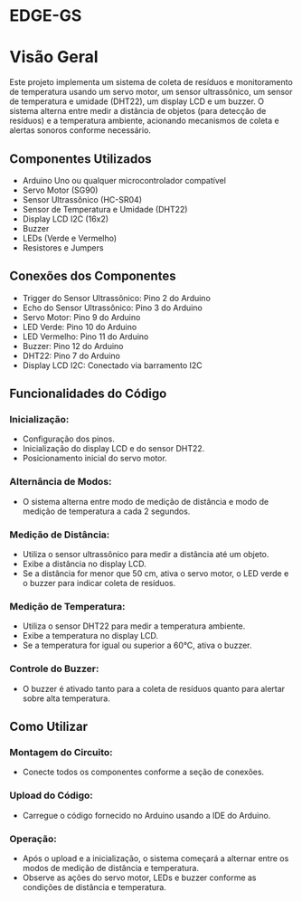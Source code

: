 # EDGE-GS

# Visão Geral

Este projeto implementa um sistema de coleta de resíduos e monitoramento de temperatura usando um servo motor, um sensor ultrassônico, um sensor de temperatura e umidade (DHT22), um display LCD e um buzzer. O sistema alterna entre medir a distância de objetos (para detecção de resíduos) e a temperatura ambiente, acionando mecanismos de coleta e alertas sonoros conforme necessário.

## Componentes Utilizados

- Arduino Uno ou qualquer microcontrolador compatível
- Servo Motor (SG90)
- Sensor Ultrassônico (HC-SR04)
- Sensor de Temperatura e Umidade (DHT22)
- Display LCD I2C (16x2)
- Buzzer
- LEDs (Verde e Vermelho)
- Resistores e Jumpers

## Conexões dos Componentes

- Trigger do Sensor Ultrassônico: Pino 2 do Arduino
- Echo do Sensor Ultrassônico: Pino 3 do Arduino
- Servo Motor: Pino 9 do Arduino
- LED Verde: Pino 10 do Arduino
- LED Vermelho: Pino 11 do Arduino
- Buzzer: Pino 12 do Arduino
- DHT22: Pino 7 do Arduino
- Display LCD I2C: Conectado via barramento I2C

## Funcionalidades do Código

### Inicialização:

- Configuração dos pinos.
- Inicialização do display LCD e do sensor DHT22.
- Posicionamento inicial do servo motor.

### Alternância de Modos:

- O sistema alterna entre modo de medição de distância e modo de medição de temperatura a cada 2 segundos.

### Medição de Distância:

- Utiliza o sensor ultrassônico para medir a distância até um objeto.
- Exibe a distância no display LCD.
- Se a distância for menor que 50 cm, ativa o servo motor, o LED verde e o buzzer para indicar coleta de resíduos.

### Medição de Temperatura:

- Utiliza o sensor DHT22 para medir a temperatura ambiente.
- Exibe a temperatura no display LCD.
- Se a temperatura for igual ou superior a 60°C, ativa o buzzer.

### Controle do Buzzer:

- O buzzer é ativado tanto para a coleta de resíduos quanto para alertar sobre alta temperatura.

## Como Utilizar

### Montagem do Circuito:

- Conecte todos os componentes conforme a seção de conexões.

### Upload do Código:

- Carregue o código fornecido no Arduino usando a IDE do Arduino.

### Operação:

- Após o upload e a inicialização, o sistema começará a alternar entre os modos de medição de distância e temperatura.
- Observe as ações do servo motor, LEDs e buzzer conforme as condições de distância e temperatura.
